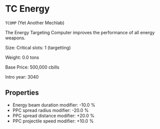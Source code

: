 # TC Energy

`TCOMP` (Yet Another Mechlab)

The Energy Targeting Computer improves the performance of all energy weapons.

Size: Critical slots: 1 (targetting)

Weight: 0.0 tons

Base Price: 500,000 cbills

Intro year: 3040

## Properties
* Energy beam duration modifier: -10.0 %
* PPC spread radius modifier: -20.0 %
* PPC spread distance modifier: +20.0 %
* PPC projectile speed modifier: +10.0 %
